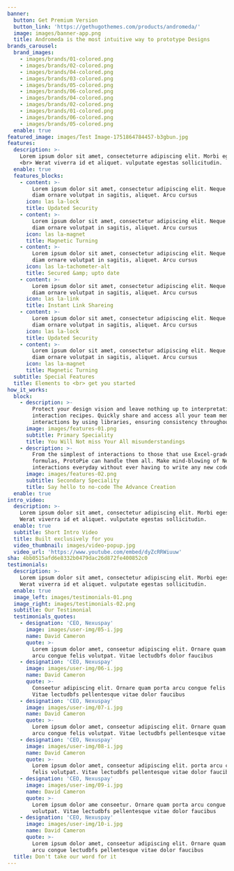 ```yaml
---
banner:
  button: Get Premium Version
  button_link: 'https://gethugothemes.com/products/andromeda/'
  image: images/banner-app.png
  title: Andromeda is the most intuitive way to prototype Designs
brands_carousel:
  brand_images:
    - images/brands/01-colored.png
    - images/brands/02-colored.png
    - images/brands/04-colored.png
    - images/brands/03-colored.png
    - images/brands/05-colored.png
    - images/brands/06-colored.png
    - images/brands/04-colored.png
    - images/brands/02-colored.png
    - images/brands/01-colored.png
    - images/brands/06-colored.png
    - images/brands/05-colored.png
  enable: true
featured_image: images/Test Image-1751864784457-b3gbun.jpg
features:
  description: >-
    Lorem ipsum dolor sit amet, consecteturre adipiscing elit. Morbi egestas
    <br> Werat viverra id et aliquet. vulputate egestas sollicitudin.
  enable: true
  features_blocks:
    - content: >-
        Lorem ipsum dolor sit amet, consectetur adipiscing elit. Neque enim id
        diam ornare volutpat in sagitis, aliquet. Arcu cursus
      icon: las la-lock
      title: Updated Security
    - content: >-
        Lorem ipsum dolor sit amet, consectetur adipiscing elit. Neque enim id
        diam ornare volutpat in sagitis, aliquet. Arcu cursus
      icon: las la-magnet
      title: Magnetic Turning
    - content: >-
        Lorem ipsum dolor sit amet, consectetur adipiscing elit. Neque enim id
        diam ornare volutpat in sagitis, aliquet. Arcu cursus
      icon: las la-tachometer-alt
      title: Secured &amp; upto date
    - content: >-
        Lorem ipsum dolor sit amet, consectetur adipiscing elit. Neque enim id
        diam ornare volutpat in sagitis, aliquet. Arcu cursus
      icon: las la-link
      title: Instant Link Shareing
    - content: >-
        Lorem ipsum dolor sit amet, consectetur adipiscing elit. Neque enim id
        diam ornare volutpat in sagitis, aliquet. Arcu cursus
      icon: las la-lock
      title: Updated Security
    - content: >-
        Lorem ipsum dolor sit amet, consectetur adipiscing elit. Neque enim id
        diam ornare volutpat in sagitis, aliquet. Arcu cursus
      icon: las la-magnet
      title: Magnetic Turning
  subtitle: Special Features
  title: Elements to <br> get you started
how_it_works:
  block:
    - description: >-
        Protect your design vision and leave nothing up to interpretation with
        interaction recipes. Quickly share and access all your team members
        interactions by using libraries, ensuring consistency throughout the.
      image: images/features-01.png
      subtitle: Primary Speciality
      title: You Will Not miss Your All misunderstandings
    - description: >-
        From the simplest of interactions to those that use Excel-gradeing
        formulas, ProtoPie can handle them all. Make mind-blowing of New
        interactions everyday without ever having to write any new code.
      image: images/features-02.png
      subtitle: Secondary Speciality
      title: Say hello to no-code The Advance Creation
  enable: true
intro_video:
  description: >-
    Lorem ipsum dolor sit amet, consectetur adipiscing elit. Morbi egestas <br>
    Werat viverra id et aliquet. vulputate egestas sollicitudin.
  enable: true
  subtitle: Short Intro Video
  title: Built exclusively for you
  video_thumbnail: images/video-popup.jpg
  video_url: 'https://www.youtube.com/embed/dyZcRRWiuuw'
sha: 4bb0515afd6e8332b0479dac26d872fe400852c0
testimonials:
  description: >-
    Lorem ipsum dolor sit amet, consectetur adipiscing elit. Morbi egestas <br>
    Werat viverra id et aliquet. vulputate egestas sollicitudin.
  enable: true
  image_left: images/testimonials-01.png
  image_right: images/testimonials-02.png
  subtitle: Our Testimonial
  testimonials_quotes:
    - designation: 'CEO, Nexuspay'
      image: images/user-img/05-i.jpg
      name: David Cameron
      quote: >-
        Lorem ipsum dolor amet, conseetur adipiscing elit. Ornare quam porta
        arcu congue felis volutpat. Vitae lectudbfs dolor faucibus
    - designation: 'CEO, Nexuspay'
      image: images/user-img/06-i.jpg
      name: David Cameron
      quote: >-
        Conseetur adipiscing elit. Ornare quam porta arcu congue felis volutpat.
        Vitae lectudbfs pellentesque vitae dolor faucibus
    - designation: 'CEO, Nexuspay'
      image: images/user-img/07-i.jpg
      name: David Cameron
      quote: >-
        Lorem ipsum dolor amet, conseetur adipiscing elit. Ornare quam porta
        arcu congue felis volutpat. Vitae lectudbfs pellentesque vitae dolor
    - designation: 'CEO, Nexuspay'
      image: images/user-img/08-i.jpg
      name: David Cameron
      quote: >-
        Lorem ipsum dolor amet, conseetur adipiscing elit. porta arcu congue
        felis volutpat. Vitae lectudbfs pellentesque vitae dolor faucibus
    - designation: 'CEO, Nexuspay'
      image: images/user-img/09-i.jpg
      name: David Cameron
      quote: >-
        Lorem ipsum dolor ame conseetur. Ornare quam porta arcu congue felis
        volutpat. Vitae lectudbfs pellentesque vitae dolor faucibus
    - designation: 'CEO, Nexuspay'
      image: images/user-img/10-i.jpg
      name: David Cameron
      quote: >-
        Lorem ipsum dolor amet, conseetur adipiscing elit. Ornare quam porta
        arcu congue lectudbfs pellentesque vitae dolor faucibus
  title: Don't take our word for it
---
```


